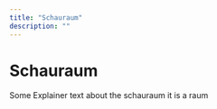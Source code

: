 ```yaml
---
title: "Schauraum"
description: ""
---
```

# Schauraum
Some Explainer text about the schauraum it is a raum 